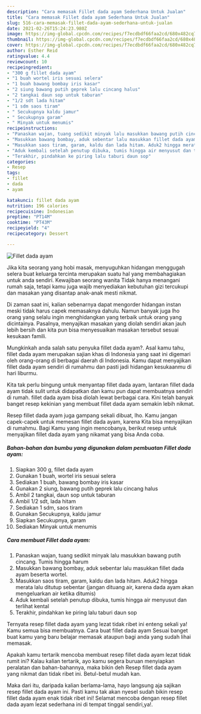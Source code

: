 ```yaml
---
description: "Cara memasak Fillet dada ayam Sederhana Untuk Jualan"
title: "Cara memasak Fillet dada ayam Sederhana Untuk Jualan"
slug: 516-cara-memasak-fillet-dada-ayam-sederhana-untuk-jualan
date: 2021-02-26T15:24:23.980Z
image: https://img-global.cpcdn.com/recipes/f7ecdbdf66faa2cd/680x482cq70/fillet-dada-ayam-foto-resep-utama.jpg
thumbnail: https://img-global.cpcdn.com/recipes/f7ecdbdf66faa2cd/680x482cq70/fillet-dada-ayam-foto-resep-utama.jpg
cover: https://img-global.cpcdn.com/recipes/f7ecdbdf66faa2cd/680x482cq70/fillet-dada-ayam-foto-resep-utama.jpg
author: Esther Reid
ratingvalue: 4.4
reviewcount: 10
recipeingredient:
- "300 g fillet dada ayam"
- "1 buah wortel iris sesuai selera"
- "1 buah bawang bombay iris kasar"
- "2 siung bawang putih geprek lalu cincang halus"
- "2 tangkai daun sop untuk taburan"
- "1/2 sdt lada hitam"
- "1 sdm saos tiram"
- " Secukupnya kaldu jamur"
- " Secukupnya garam"
- " Minyak untuk menumis"
recipeinstructions:
- "Panaskan wajan, tuang sedikit minyak lalu masukkan bawang putih cincang. Tumis hingga harum"
- "Masukkan bawang bombay, aduk sebentar lalu masukkan fillet dada ayam beserta wortel."
- "Masukkan saos tiram, garam, kaldu dan lada hitam. Aduk2 hingga merata lalu ditutup sebentar (jangan dituang air, karena dada ayam akan mengeluarkan air ketika ditumis)"
- "Aduk kembali setelah penutup dibuka, tumis hingga air menyusut dan terlihat kental"
- "Terakhir, pindahkan ke piring lalu taburi daun sop"
categories:
- Resep
tags:
- fillet
- dada
- ayam

katakunci: fillet dada ayam 
nutrition: 196 calories
recipecuisine: Indonesian
preptime: "PT14M"
cooktime: "PT43M"
recipeyield: "4"
recipecategory: Dessert

---
```



![Fillet dada ayam](https://img-global.cpcdn.com/recipes/f7ecdbdf66faa2cd/680x482cq70/fillet-dada-ayam-foto-resep-utama.jpg)

Jika kita seorang yang hobi masak, menyuguhkan hidangan menggugah selera buat keluarga tercinta merupakan suatu hal yang membahagiakan untuk anda sendiri. Kewajiban seorang  wanita Tidak hanya menangani rumah saja, tetapi kamu juga wajib menyediakan kebutuhan gizi tercukupi dan masakan yang disantap anak-anak mesti nikmat.

Di zaman  saat ini, kalian sebenarnya dapat mengorder hidangan instan meski tidak harus capek memasaknya dahulu. Namun banyak juga lho orang yang selalu ingin menghidangkan yang terbaik untuk orang yang dicintainya. Pasalnya, menyajikan masakan yang diolah sendiri akan jauh lebih bersih dan kita pun bisa menyesuaikan masakan tersebut sesuai kesukaan famili. 



Mungkinkah anda salah satu penyuka fillet dada ayam?. Asal kamu tahu, fillet dada ayam merupakan sajian khas di Indonesia yang saat ini digemari oleh orang-orang di berbagai daerah di Indonesia. Kamu dapat menyajikan fillet dada ayam sendiri di rumahmu dan pasti jadi hidangan kesukaanmu di hari liburmu.

Kita tak perlu bingung untuk menyantap fillet dada ayam, lantaran fillet dada ayam tidak sulit untuk didapatkan dan kamu pun dapat membuatnya sendiri di rumah. fillet dada ayam bisa diolah lewat berbagai cara. Kini telah banyak banget resep kekinian yang membuat fillet dada ayam semakin lebih nikmat.

Resep fillet dada ayam juga gampang sekali dibuat, lho. Kamu jangan capek-capek untuk memesan fillet dada ayam, karena Kita bisa menyajikan di rumahmu. Bagi Kamu yang ingin mencobanya, berikut resep untuk menyajikan fillet dada ayam yang nikamat yang bisa Anda coba.

<!--inarticleads1-->

##### Bahan-bahan dan bumbu yang digunakan dalam pembuatan Fillet dada ayam:

1. Siapkan 300 g, fillet dada ayam
1. Gunakan 1 buah, wortel iris sesuai selera
1. Sediakan 1 buah, bawang bombay iris kasar
1. Gunakan 2 siung, bawang putih geprek lalu cincang halus
1. Ambil 2 tangkai, daun sop untuk taburan
1. Ambil 1/2 sdt, lada hitam
1. Sediakan 1 sdm, saos tiram
1. Gunakan  Secukupnya, kaldu jamur
1. Siapkan  Secukupnya, garam
1. Sediakan  Minyak untuk menumis




<!--inarticleads2-->

##### Cara membuat Fillet dada ayam:

1. Panaskan wajan, tuang sedikit minyak lalu masukkan bawang putih cincang. Tumis hingga harum
1. Masukkan bawang bombay, aduk sebentar lalu masukkan fillet dada ayam beserta wortel.
1. Masukkan saos tiram, garam, kaldu dan lada hitam. Aduk2 hingga merata lalu ditutup sebentar (jangan dituang air, karena dada ayam akan mengeluarkan air ketika ditumis)
1. Aduk kembali setelah penutup dibuka, tumis hingga air menyusut dan terlihat kental
1. Terakhir, pindahkan ke piring lalu taburi daun sop




Ternyata resep fillet dada ayam yang lezat tidak ribet ini enteng sekali ya! Kamu semua bisa membuatnya. Cara buat fillet dada ayam Sesuai banget buat kamu yang baru belajar memasak ataupun bagi anda yang sudah lihai memasak.

Apakah kamu tertarik mencoba membuat resep fillet dada ayam lezat tidak rumit ini? Kalau kalian tertarik, ayo kamu segera buruan menyiapkan peralatan dan bahan-bahannya, maka bikin deh Resep fillet dada ayam yang nikmat dan tidak ribet ini. Betul-betul mudah kan. 

Maka dari itu, daripada kalian berlama-lama, hayo langsung aja sajikan resep fillet dada ayam ini. Pasti kamu tak akan nyesel sudah bikin resep fillet dada ayam enak tidak ribet ini! Selamat mencoba dengan resep fillet dada ayam lezat sederhana ini di tempat tinggal sendiri,ya!.

